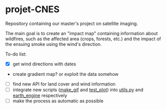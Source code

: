 # projet-CNES

Repository containing our master's project on satellite imaging.

The main goal is to create an "impact map" containing information about wildfires, such as the affected area (crops, forests, etc.) and the impact of the ensuing smoke using the wind's direction.

To-do list:

- [X] get wind directions with dates

- create gradient map? or exploit the data somehow

- [ ] find new API for land cover and wind information
- [ ] integrate new scripts ([make_gif](make_gif.py) and [test_plot](test_plot.py)) into [utils.py](utils) and [earth_engine](earth_engine.ipynb) respectively
- [ ] make the process as automatic as possible
